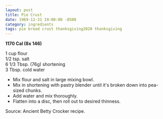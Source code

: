 ```yaml
---
layout: post
title: Pie Crust
date: 1969-12-31 19:00:00 -0500
category: ingredients
tags: pie bread crust thanksgiving2020 thanksgiving
---
```

<b>1170 Cal (8x 146)</b>

1 cup flour  
1/2 tsp. salt  
6 1/3 Tbsp. (76g) shortening  
3 Tbsp. cold water  
* Mix flour and salt in large mixing bowl.
* Mix in shortening with pastry blender until it's broken down into pea-sized chunks.
* Add water and mix thoroughly.
* Flatten into a disc, then roll out to desired thinness.

Source: Ancient Betty Crocker recipe.

